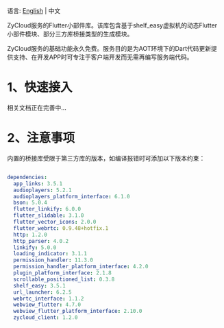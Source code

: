 语言:  [English](https://github.com/yangfanyu/zycloud_widget/blob/main/README.md) | 中文 

ZyCloud服务的Flutter小部件库。该库包含基于shelf_easy虚拟机的动态Flutter小部件模块、部分三方库桥接类型的生成模块。

ZyCloud服务的基础功能永久免费。服务目的是为AOT环境下的Dart代码更新提供支持、在开发APP时可专注于客户端开发而无需再编写服务端代码。

# 1、快速接入

相关文档正在完善中...

# 2、注意事项

内置的桥接库受限于第三方库的版本，如编译报错时可添加以下版本约束：

```yaml

dependencies:
  app_links: 3.5.1
  audioplayers: 5.2.1
  audioplayers_platform_interface: 6.1.0
  bson: 5.0.4
  flutter_linkify: 6.0.0
  flutter_slidable: 3.1.0
  flutter_vector_icons: 2.0.0
  flutter_webrtc: 0.9.48+hotfix.1
  http: 1.2.0
  http_parser: 4.0.2
  linkify: 5.0.0
  loading_indicator: 3.1.1
  permission_handler: 11.3.0
  permission_handler_platform_interface: 4.2.0
  plugin_platform_interface: 2.1.8
  scrollable_positioned_list: 0.3.8
  shelf_easy: 3.5.1
  url_launcher: 6.2.5
  webrtc_interface: 1.1.2
  webview_flutter: 4.7.0
  webview_flutter_platform_interface: 2.10.0
  zycloud_client: 1.2.0

```